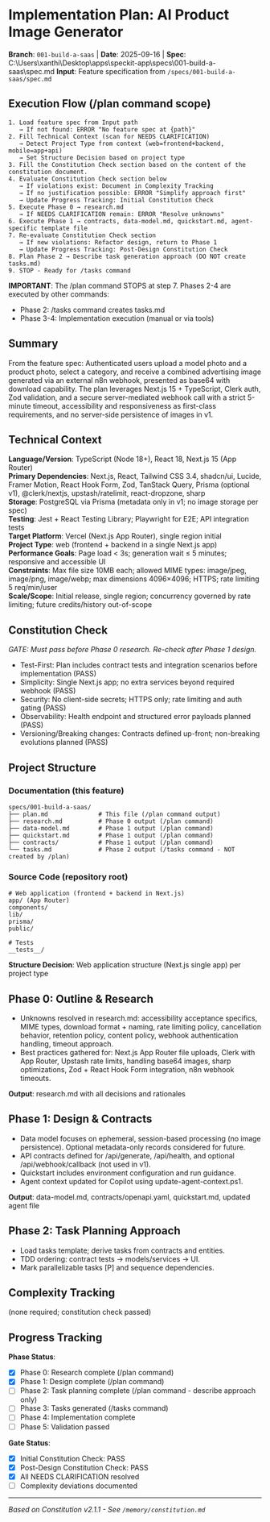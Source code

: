 # Implementation Plan: AI Product Image Generator

**Branch**: `001-build-a-saas` | **Date**: 2025-09-16 | **Spec**: C:\Users\xanthi\Desktop\apps\speckit-app\specs\001-build-a-saas\spec.md
**Input**: Feature specification from `/specs/001-build-a-saas/spec.md`

## Execution Flow (/plan command scope)

```
1. Load feature spec from Input path
   → If not found: ERROR "No feature spec at {path}"
2. Fill Technical Context (scan for NEEDS CLARIFICATION)
   → Detect Project Type from context (web=frontend+backend, mobile=app+api)
   → Set Structure Decision based on project type
3. Fill the Constitution Check section based on the content of the constitution document.
4. Evaluate Constitution Check section below
   → If violations exist: Document in Complexity Tracking
   → If no justification possible: ERROR "Simplify approach first"
   → Update Progress Tracking: Initial Constitution Check
5. Execute Phase 0 → research.md
   → If NEEDS CLARIFICATION remain: ERROR "Resolve unknowns"
6. Execute Phase 1 → contracts, data-model.md, quickstart.md, agent-specific template file
7. Re-evaluate Constitution Check section
   → If new violations: Refactor design, return to Phase 1
   → Update Progress Tracking: Post-Design Constitution Check
8. Plan Phase 2 → Describe task generation approach (DO NOT create tasks.md)
9. STOP - Ready for /tasks command
```

**IMPORTANT**: The /plan command STOPS at step 7. Phases 2-4 are executed by other commands:

- Phase 2: /tasks command creates tasks.md
- Phase 3-4: Implementation execution (manual or via tools)

## Summary

From the feature spec: Authenticated users upload a model photo and a product photo, select a category, and receive a combined advertising image generated via an external n8n webhook, presented as base64 with download capability. The plan leverages Next.js 15 + TypeScript, Clerk auth, Zod validation, and a secure server-mediated webhook call with a strict 5-minute timeout, accessibility and responsiveness as first-class requirements, and no server-side persistence of images in v1.

## Technical Context

**Language/Version**: TypeScript (Node 18+), React 18, Next.js 15 (App Router)  
**Primary Dependencies**: Next.js, React, Tailwind CSS 3.4, shadcn/ui, Lucide, Framer Motion, React Hook Form, Zod, TanStack Query, Prisma (optional v1), @clerk/nextjs, upstash/ratelimit, react-dropzone, sharp  
**Storage**: PostgreSQL via Prisma (metadata only in v1; no image storage per spec)  
**Testing**: Jest + React Testing Library; Playwright for E2E; API integration tests  
**Target Platform**: Vercel (Next.js App Router), single region initial  
**Project Type**: web (frontend + backend in a single Next.js app)  
**Performance Goals**: Page load < 3s; generation wait ≤ 5 minutes; responsive and accessible UI  
**Constraints**: Max file size 10MB each; allowed MIME types: image/jpeg, image/png, image/webp; max dimensions 4096×4096; HTTPS; rate limiting 5 req/min/user  
**Scale/Scope**: Initial release, single region; concurrency governed by rate limiting; future credits/history out-of-scope

## Constitution Check

_GATE: Must pass before Phase 0 research. Re-check after Phase 1 design._

- Test-First: Plan includes contract tests and integration scenarios before implementation (PASS)
- Simplicity: Single Next.js app; no extra services beyond required webhook (PASS)
- Security: No client-side secrets; HTTPS only; rate limiting and auth gating (PASS)
- Observability: Health endpoint and structured error payloads planned (PASS)
- Versioning/Breaking changes: Contracts defined up-front; non-breaking evolutions planned (PASS)

## Project Structure

### Documentation (this feature)

```
specs/001-build-a-saas/
├── plan.md              # This file (/plan command output)
├── research.md          # Phase 0 output (/plan command)
├── data-model.md        # Phase 1 output (/plan command)
├── quickstart.md        # Phase 1 output (/plan command)
├── contracts/           # Phase 1 output (/plan command)
└── tasks.md             # Phase 2 output (/tasks command - NOT created by /plan)
```

### Source Code (repository root)

```
# Web application (frontend + backend in Next.js)
app/ (App Router)
components/
lib/
prisma/
public/

# Tests
__tests__/
```

**Structure Decision**: Web application structure (Next.js single app) per project type

## Phase 0: Outline & Research

- Unknowns resolved in research.md: accessibility acceptance specifics, MIME types, download format + naming, rate limiting policy, cancellation behavior, retention policy, content policy, webhook authentication handling, timeout approach.
- Best practices gathered for: Next.js App Router file uploads, Clerk with App Router, Upstash rate limits, handling base64 images, sharp optimizations, Zod + React Hook Form integration, n8n webhook timeouts.

**Output**: research.md with all decisions and rationales

## Phase 1: Design & Contracts

- Data model focuses on ephemeral, session-based processing (no image persistence). Optional metadata-only records considered for future.
- API contracts defined for /api/generate, /api/health, and optional /api/webhook/callback (not used in v1).
- Quickstart includes environment configuration and run guidance.
- Agent context updated for Copilot using update-agent-context.ps1.

**Output**: data-model.md, contracts/openapi.yaml, quickstart.md, updated agent file

## Phase 2: Task Planning Approach

- Load tasks template; derive tasks from contracts and entities.
- TDD ordering: contract tests → models/services → UI.
- Mark parallelizable tasks [P] and sequence dependencies.

## Complexity Tracking

(none required; constitution check passed)

## Progress Tracking

**Phase Status**:

- [x] Phase 0: Research complete (/plan command)
- [x] Phase 1: Design complete (/plan command)
- [ ] Phase 2: Task planning complete (/plan command - describe approach only)
- [ ] Phase 3: Tasks generated (/tasks command)
- [ ] Phase 4: Implementation complete
- [ ] Phase 5: Validation passed

**Gate Status**:

- [x] Initial Constitution Check: PASS
- [x] Post-Design Constitution Check: PASS
- [x] All NEEDS CLARIFICATION resolved
- [ ] Complexity deviations documented

---

_Based on Constitution v2.1.1 - See `/memory/constitution.md`_

